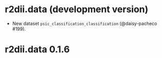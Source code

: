 # r2dii.data (development version)

* New dataset `psic_classification_classification` (@daisy-pacheco #199).

# r2dii.data 0.1.6

